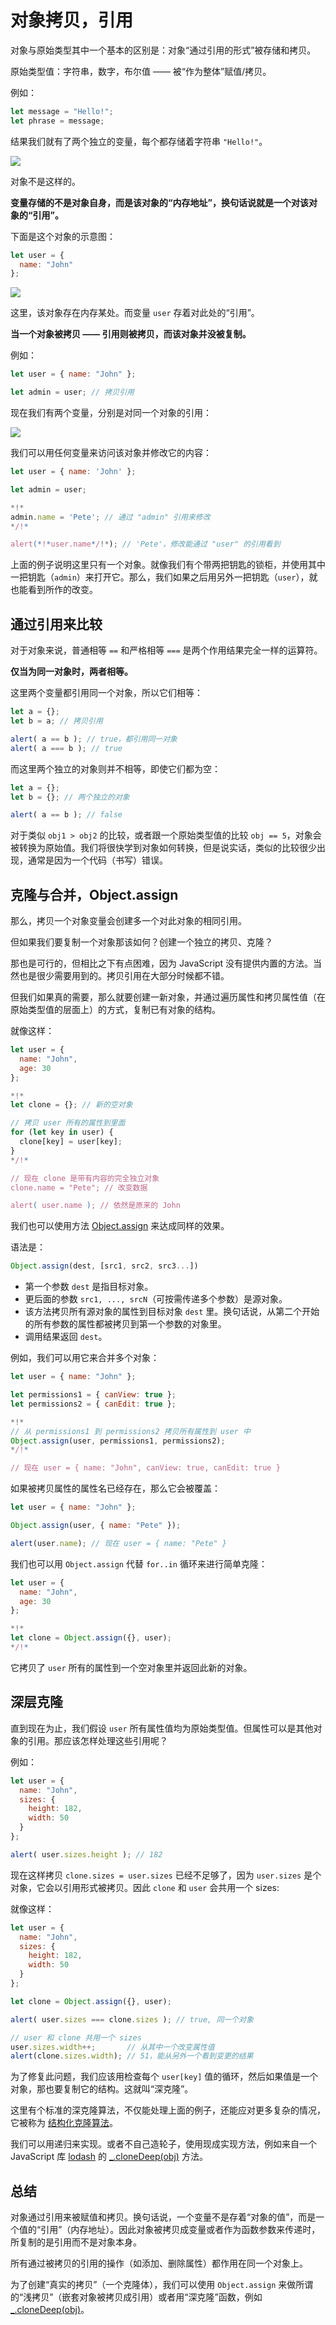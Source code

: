 # 对象拷贝，引用

对象与原始类型其中一个基本的区别是：对象“通过引用的形式”被存储和拷贝。

原始类型值：字符串，数字，布尔值 —— 被“作为整体”赋值/拷贝。

例如：

```js
let message = "Hello!";
let phrase = message;
```

结果我们就有了两个独立的变量，每个都存储着字符串 `"Hello!"`。

![](variable-copy-value.svg)

对象不是这样的。

**变量存储的不是对象自身，而是该对象的“内存地址”，换句话说就是一个对该对象的“引用”。**

下面是这个对象的示意图：

```js
let user = {
  name: "John"
};
```

![](variable-contains-reference.svg)

这里，该对象存在内存某处。而变量 `user` 存着对此处的“引用”。

**当一个对象被拷贝 —— 引用则被拷贝，而该对象并没被复制。**

例如：

```js no-beautify
let user = { name: "John" };

let admin = user; // 拷贝引用
```

现在我们有两个变量，分别是对同一个对象的引用：

![](variable-copy-reference.svg)

我们可以用任何变量来访问该对象并修改它的内容：

```js run
let user = { name: 'John' };

let admin = user;

*!*
admin.name = 'Pete'; // 通过 "admin" 引用来修改
*/!*

alert(*!*user.name*/!*); // 'Pete'，修改能通过 "user" 的引用看到
```

上面的例子说明这里只有一个对象。就像我们有个带两把钥匙的锁柜，并使用其中一把钥匙（`admin`）来打开它。那么，我们如果之后用另外一把钥匙（`user`），就也能看到所作的改变。

## 通过引用来比较

对于对象来说，普通相等 `==` 和严格相等 `===` 是两个作用结果完全一样的运算符。

**仅当为同一对象时，两者相等。**

这里两个变量都引用同一个对象，所以它们相等：

```js run
let a = {};
let b = a; // 拷贝引用

alert( a == b ); // true，都引用同一对象
alert( a === b ); // true
```

而这里两个独立的对象则并不相等，即使它们都为空：

```js run
let a = {};
let b = {}; // 两个独立的对象

alert( a == b ); // false
```

对于类似 `obj1 > obj2` 的比较，或者跟一个原始类型值的比较 `obj == 5`，对象会被转换为原始值。我们将很快学到对象如何转换，但是说实话，类似的比较很少出现，通常是因为一个代码（书写）错误。

## 克隆与合并，Object.assign

那么，拷贝一个对象变量会创建多一个对此对象的相同引用。

但如果我们要复制一个对象那该如何？创建一个独立的拷贝、克隆？

那也是可行的，但相比之下有点困难，因为 JavaScript 没有提供内置的方法。当然也是很少需要用到的。拷贝引用在大部分时候都不错。

但我们如果真的需要，那么就要创建一新对象，并通过遍历属性和拷贝属性值（在原始类型值的层面上）的方式，复制已有对象的结构。

就像这样：

```js run
let user = {
  name: "John",
  age: 30
};

*!*
let clone = {}; // 新的空对象

// 拷贝 user 所有的属性到里面
for (let key in user) {
  clone[key] = user[key];
}
*/!*

// 现在 clone 是带有内容的完全独立对象
clone.name = "Pete"; // 改变数据

alert( user.name ); // 依然是原来的 John
```

我们也可以使用方法 [Object.assign](mdn:js/Object/assign) 来达成同样的效果。

语法是：

```js
Object.assign(dest, [src1, src2, src3...])
```

- 第一个参数 `dest` 是指目标对象。
- 更后面的参数 `src1, ..., srcN`（可按需传递多个参数）是源对象。
- 该方法拷贝所有源对象的属性到目标对象 `dest` 里。换句话说，从第二个开始的所有参数的属性都被拷贝到第一个参数的对象里。
- 调用结果返回 `dest`。

例如，我们可以用它来合并多个对象：
```js
let user = { name: "John" };

let permissions1 = { canView: true };
let permissions2 = { canEdit: true };

*!*
// 从 permissions1 到 permissions2 拷贝所有属性到 user 中
Object.assign(user, permissions1, permissions2);
*/!*

// 现在 user = { name: "John", canView: true, canEdit: true }
```

如果被拷贝属性的属性名已经存在，那么它会被覆盖：

```js run
let user = { name: "John" };

Object.assign(user, { name: "Pete" });

alert(user.name); // 现在 user = { name: "Pete" }
```

我们也可以用 `Object.assign` 代替 `for..in` 循环来进行简单克隆：

```js
let user = {
  name: "John",
  age: 30
};

*!*
let clone = Object.assign({}, user);
*/!*
```

它拷贝了 `user` 所有的属性到一个空对象里并返回此新的对象。

## 深层克隆

直到现在为止，我们假设 `user` 所有属性值均为原始类型值。但属性可以是其他对象的引用。那应该怎样处理这些引用呢？

例如：
```js run
let user = {
  name: "John",
  sizes: {
    height: 182,
    width: 50
  }
};

alert( user.sizes.height ); // 182
```

现在这样拷贝 `clone.sizes = user.sizes` 已经不足够了，因为 `user.sizes` 是个对象，它会以引用形式被拷贝。因此 `clone` 和 `user` 会共用一个 sizes:

就像这样：

```js run
let user = {
  name: "John",
  sizes: {
    height: 182,
    width: 50
  }
};

let clone = Object.assign({}, user);

alert( user.sizes === clone.sizes ); // true, 同一个对象

// user 和 clone 共用一个 sizes
user.sizes.width++;       // 从其中一个改变属性值
alert(clone.sizes.width); // 51，能从另外一个看到变更的结果
```

为了修复此问题，我们应该用检查每个 `user[key]` 值的循环，然后如果值是一个对象，那也要复制它的结构。这就叫“深克隆”。

这里有个标准的深克隆算法，不仅能处理上面的例子，还能应对更多复杂的情况，它被称为 [结构化克隆算法](https://html.spec.whatwg.org/multipage/structured-data.html#safe-passing-of-structured-data)。

我们可以用递归来实现。或者不自己造轮子，使用现成实现方法，例如来自一个 JavaScript 库 [lodash](https://lodash.com) 的 [_.cloneDeep(obj)](https://lodash.com/docs#cloneDeep) 方法。

## 总结

对象通过引用来被赋值和拷贝。换句话说，一个变量不是存着“对象的值”，而是一个值的“引用”（内存地址）。因此对象被拷贝成变量或者作为函数参数来传递时，所复制的是引用而不是对象本身。

所有通过被拷贝的引用的操作（如添加、删除属性）都作用在同一个对象上。

为了创建“真实的拷贝”（一个克隆体），我们可以使用 `Object.assign` 来做所谓的“浅拷贝”（嵌套对象被拷贝成引用）或者用“深克隆”函数，例如 [_.cloneDeep(obj)](https://lodash.com/docs#cloneDeep)。
